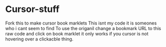 # Cursor-stuff
Fork this to make cursor book marklets
This isnt my code it is someones who i cant seem to find
To use the origanil change a bookmark URL to this raw code and click on book marklet it only works if you cursor is not hovering over a clickacble thing.
